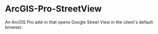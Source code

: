# ArcGIS-Pro-StreetView
An ArcGIS Pro add-in that opens Google Street View in the client's default browser.


